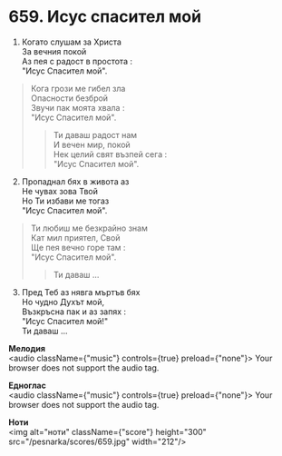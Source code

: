 # 659. Исус спасител мой

1. Когато слушам за Христа  
За вечния покой  
Аз пея с радост в простота :  
"Исус Спасител мой".  

> Кога грози ме гибел зла  
> Опасности безброй  
> Звучи пак моята хвала :  
> "Исус Спасител мой".  
> > Ти даваш радост нам  
> > И вечен мир, покой  
> > Нек целий свят възпей сега :  
> > "Исус Спасител мой".  

2. Пропаднал бях в живота аз  
Не чувах зова Твой  
Но Ти избави ме тогаз  
"Исус Спасител мой".  

> Ти любиш ме безкрайно знам  
> Кат мил приятел, Свой  
> Ще пея вечно горе там :  
> "Исус Спасител мой".  
> > Ти даваш ...  

3. Пред Теб аз нявга мъртъв бях  
Но чудно Духът мой,  
Възкръсна пак и аз запях :  
"Исус Спасител мой!"  
Ти даваш ...

**Мелодия**  
<audio className={"music"} controls={true} preload={"none"}>
    <source src="/pesnarka/mp3/659.mp3" type="audio/mpeg"/>
    Your browser does not support the audio tag.
</audio>

**Едноглас**  
<audio className={"music"} controls={true} preload={"none"}>
    <source src="/pesnarka/transp/659.mp3" type="audio/mpeg"/>
    Your browser does not support the audio tag.
</audio>

**Ноти**  
<img alt="ноти" className={"score"} height="300" src="/pesnarka/scores/659.jpg" width="212"/>

